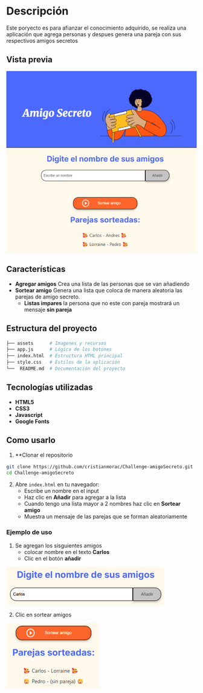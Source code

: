 # Descripción
Este poryecto es para afianzar el conocimiento adquirido, se realiza una aplicación que agrega personas y despues genera una pareja con sus respectivos amigos secretos

## Vista previa
![Vista previa amigo secreto](assets/page.png)

## Características

- **Agregar amigos** Crea una lista de las personas que se van añadiendo
- **Sortear amigo** Genera una lista que coloca de manera aleatoria las parejas de amigo secreto.  
    -  **Listas impares** la persona que no este con pareja mostrará un mensaje **sin pareja**

## Estructura del proyecto
``` bash
├── assets      # Imagenes y recursos
├── app.js      # Lógica de los botones
├── index.html  # Estructura HTML principal
├── style.css   # Estilos de la aplicación
└──  README.md  # Documentación del proyecto
```

## Tecnologías utilizadas

- **HTML5**
- **CSS3**
- **Javascript**
- **Google Fonts**

## Como usarlo

1. **Clonar el repositorio
```bash
git clone https://github.com/cristianmorac/Challenge-amigoSecreto.git
cd Challenge-amigoSecreto
```
2. Abre `index.html` en tu navegador:
    - Escribe un nombre en el input
    - Haz clic en **Añadir** para agregar a la lista
    - Cuando tengo una lista mayor a 2 nombres haz clic en **Sortear amigo**
    - Muestra un mensaje de las parejas que se forman aleatoriamente

### Ejemplo de uso

1. Se agregan los sisguientes amigos
    - colocar nombre en el texto **Carlos**
    - Clic en el botón **añadir**
    
![Crear lista de amigos](assets/listUser.png)

2. Clic en sortear amigos

![Generar parejas en una lista](assets/sortearAmigos.png)


